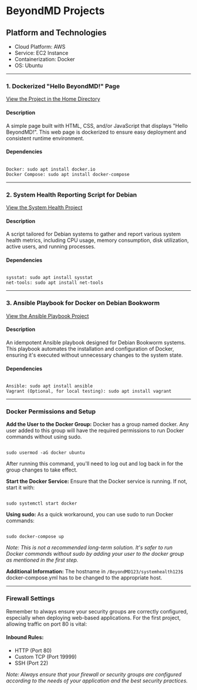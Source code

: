 <h1>BeyondMD Projects</h1>

<h2>Platform and Technologies</h2>
<ul>
    <li>Cloud Platform: AWS</li>
    <li>Service: EC2 Instance</li>
    <li>Containerization: Docker</li>
    <li>OS: Ubuntu</li>
</ul>

<hr>

<h3>1. Dockerized "Hello BeyondMD!" Page</h3>
<a href="#">View the Project in the Home Directory</a>

<h4>Description</h4>
<p>A simple page built with HTML, CSS, and/or JavaScript that displays "Hello BeyondMD!". This web page is dockerized to ensure easy deployment and consistent runtime environment.</p>

<h4>Dependencies</h4>
<pre><code>
Docker: sudo apt install docker.io
Docker Compose: sudo apt install docker-compose
</code></pre>

<hr>

<h3>2. System Health Reporting Script for Debian</h3>
<a href="#">View the System Health Project</a>

<h4>Description</h4>
<p>A script tailored for Debian systems to gather and report various system health metrics, including CPU usage, memory consumption, disk utilization, active users, and running processes.</p>

<h4>Dependencies</h4>
<pre><code>
sysstat: sudo apt install sysstat
net-tools: sudo apt install net-tools
</code></pre>

<hr>

<h3>3. Ansible Playbook for Docker on Debian Bookworm</h3>
<a href="#">View the Ansible Playbook Project</a>

<h4>Description</h4>
<p>An idempotent Ansible playbook designed for Debian Bookworm systems. This playbook automates the installation and configuration of Docker, ensuring it's executed without unnecessary changes to the system state.</p>

<h4>Dependencies</h4>
<pre><code>
Ansible: sudo apt install ansible
Vagrant (Optional, for local testing): sudo apt install vagrant
</code></pre>

<hr>

<h3>Docker Permissions and Setup</h3>
<p><strong>Add the User to the Docker Group:</strong> Docker has a group named docker. Any user added to this group will have the required permissions to run Docker commands without using sudo.</p>
<pre><code>
sudo usermod -aG docker ubuntu
</code></pre>
<p>After running this command, you'll need to log out and log back in for the group changes to take effect.</p>
<p><strong>Start the Docker Service:</strong> Ensure that the Docker service is running. If not, start it with:</p>
<pre><code>
sudo systemctl start docker
</code></pre>
<p><strong>Using sudo:</strong> As a quick workaround, you can use sudo to run Docker commands:</p>
<pre><code>
sudo docker-compose up
</code></pre>
<p><em>Note: This is not a recommended long-term solution. It's safer to run Docker commands without sudo by adding your user to the docker group as mentioned in the first step.</em></p>
<p><strong>Additional Information:</strong> The hostname in <code>/BeyondMD123/systemhealth123$</code> docker-compose.yml has to be changed to the appropriate host.</p>

<hr>

<h3>Firewall Settings</h3>
<p>Remember to always ensure your security groups are correctly configured, especially when deploying web-based applications. For the first project, allowing traffic on port 80 is vital:</p>

<h4>Inbound Rules:</h4>
<ul>
    <li>HTTP (Port 80)</li>
    <li>Custom TCP (Port 19999)</li>
    <li>SSH (Port 22)</li>
</ul>
<p><em>Note: Always ensure that your firewall or security groups are configured according to the needs of your application and the best security practices.</em></p>
